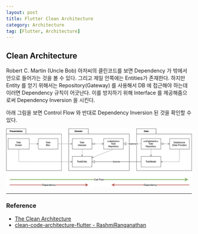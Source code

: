 ```yaml
---
layout: post
title: Flutter Clean Architecture
category: Architecture
tag: [Flutter, Architecture]
---
```


## Clean Architecture

Robert C. Martin (Uncle Bob) 아저씨의 클린코드를 보면 Dependency 가 밖에서 안으로 들어가는 것을 볼 수 있다. 그리고 제일 안쪽에는 Entities가 존재한다. 하지만 Entity 를 얻기 위해서는 Repository(Gateway) 를 사용해서 DB 에 접근해야 하는데 이러면 Dependency 규칙이 어긋난다. 이를 방지하기 위해 Interface 를 제공해줌으로써 Dependency Inversion 을 시킨다.

아래 그림을 보면 Control Flow 와 반대로 Dependency Inversion 된 것을 확인할 수 있다.

![image](/assets/2022-04-19-flutter-clean-architecture/figure01.png)

***
### Reference
- [The Clean Architecture](https://blog.cleancoder.com/uncle-bob/2012/08/13/the-clean-architecture.html)
- [clean-code-architecture-flutter - RashmiRanganathan](https://github.com/RashmiRanganathan/clean-code-architecture-flutter)
